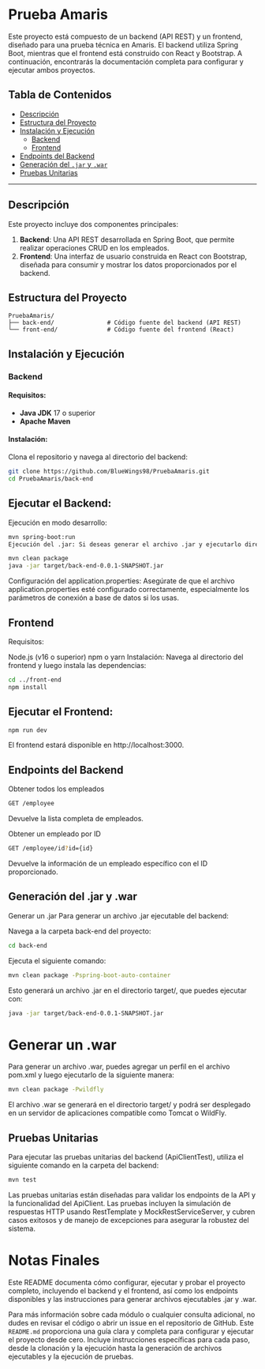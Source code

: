 
# Prueba Amaris

Este proyecto está compuesto de un backend (API REST) y un frontend, diseñado para una prueba técnica en Amaris. El backend utiliza Spring Boot, mientras que el frontend está construido con React y Bootstrap. A continuación, encontrarás la documentación completa para configurar y ejecutar ambos proyectos.

## Tabla de Contenidos

- [Descripción](#descripción)
- [Estructura del Proyecto](#estructura-del-proyecto)
- [Instalación y Ejecución](#instalación-y-ejecución)
  - [Backend](#backend)
  - [Frontend](#frontend)
- [Endpoints del Backend](#endpoints-del-backend)
- [Generación del `.jar` y `.war`](#generación-del-jar-y-war)
- [Pruebas Unitarias](#pruebas-unitarias)

---

## Descripción

Este proyecto incluye dos componentes principales:
1. **Backend**: Una API REST desarrollada en Spring Boot, que permite realizar operaciones CRUD en los empleados.
2. **Frontend**: Una interfaz de usuario construida en React con Bootstrap, diseñada para consumir y mostrar los datos proporcionados por el backend.

## Estructura del Proyecto

```plaintext
PruebaAmaris/
├── back-end/               # Código fuente del backend (API REST)
└── front-end/              # Código fuente del frontend (React)
```
## Instalación y Ejecución

### Backend

#### Requisitos:
- **Java JDK** 17 o superior
- **Apache Maven**

#### Instalación:
Clona el repositorio y navega al directorio del backend:

```bash
git clone https://github.com/BlueWings98/PruebaAmaris.git
cd PruebaAmaris/back-end
```
## Ejecutar el Backend:

Ejecución en modo desarrollo:
```bash
mvn spring-boot:run
Ejecución del .jar: Si deseas generar el archivo .jar y ejecutarlo directamente:
```
```bash
mvn clean package
java -jar target/back-end-0.0.1-SNAPSHOT.jar
```
Configuración del application.properties: Asegúrate de que el archivo application.properties esté configurado correctamente, especialmente los parámetros de conexión a base de datos si los usas.

## Frontend
Requisitos:

Node.js (v16 o superior)
npm o yarn
Instalación: Navega al directorio del frontend y luego instala las dependencias:

```bash
cd ../front-end
npm install
```

## Ejecutar el Frontend:

```bash
npm run dev
```
El frontend estará disponible en http://localhost:3000.

## Endpoints del Backend
Obtener todos los empleados
```bash
GET /employee
```
Devuelve la lista completa de empleados.

Obtener un empleado por ID
```bash
GET /employee/id?id={id}
```
Devuelve la información de un empleado específico con el ID proporcionado.

## Generación del .jar y .war
Generar un .jar
Para generar un archivo .jar ejecutable del backend:

Navega a la carpeta back-end del proyecto:
```bash
cd back-end
```
Ejecuta el siguiente comando:

```bash
mvn clean package -Pspring-boot-auto-container
```
Esto generará un archivo .jar en el directorio target/, que puedes ejecutar con:

```bash
java -jar target/back-end-0.0.1-SNAPSHOT.jar
```
# Generar un .war
Para generar un archivo .war, puedes agregar un perfil en el archivo pom.xml y luego ejecutarlo de la siguiente manera:
```bash
mvn clean package -Pwildfly
```
El archivo .war se generará en el directorio target/ y podrá ser desplegado en un servidor de aplicaciones compatible como Tomcat o WildFly.

## Pruebas Unitarias
Para ejecutar las pruebas unitarias del backend (ApiClientTest), utiliza el siguiente comando en la carpeta del backend:
```bash
mvn test
```
Las pruebas unitarias están diseñadas para validar los endpoints de la API y la funcionalidad del ApiClient. Las pruebas incluyen la simulación de respuestas HTTP usando RestTemplate y MockRestServiceServer, y cubren casos exitosos y de manejo de excepciones para asegurar la robustez del sistema.

# Notas Finales
Este README documenta cómo configurar, ejecutar y probar el proyecto completo, incluyendo el backend y el frontend, así como los endpoints disponibles y las instrucciones para generar archivos ejecutables .jar y .war.

Para más información sobre cada módulo o cualquier consulta adicional, no dudes en revisar el código o abrir un issue en el repositorio de GitHub.
Este `README.md` proporciona una guía clara y completa para configurar y ejecutar el proyecto desde cero. Incluye instrucciones específicas para cada paso, desde la clonación y la ejecución hasta la generación de archivos ejecutables y la ejecución de pruebas.
